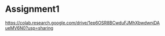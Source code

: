 # Assignment1
https://colab.research.google.com/drive/1ep6OSR8BCwduFJMhXbwdwnjDAueMV6N0?usp=sharing
